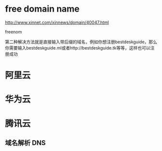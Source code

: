 # free domain name

http://www.xinnet.com/xinnews/domain/40047.html


freenom

第二种解决方法就是直接输入带后缀的域名，例如你想注册bestdeskguide，那么你需要输入bestdeskguide.ml或者http://bestdeskguide.tk等等，这样也可以注册成功

# 阿里云

# 华为云

# 腾讯云

## 域名解析 DNS

